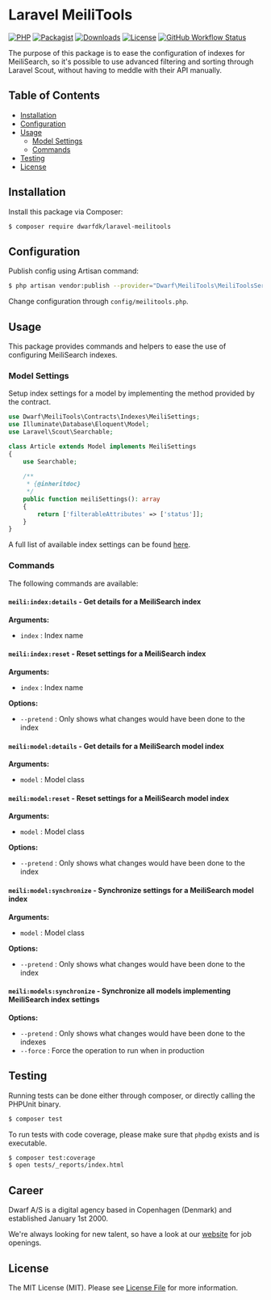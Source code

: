# Laravel MeiliTools

[![PHP](https://img.shields.io/packagist/php-v/dwarfdk/laravel-meilitools.svg?style=flat-square)](https://packagist.org/packages/dwarfdk/laravel-meilitools)
[![Packagist](https://img.shields.io/packagist/v/dwarfdk/laravel-meilitools.svg?style=flat-square)](https://packagist.org/packages/dwarfdk/laravel-meilitools)
[![Downloads](https://img.shields.io/packagist/dt/dwarfdk/laravel-meilitools.svg?style=flat-square)](https://packagist.org/packages/dwarfdk/laravel-meilitools)
[![License](https://img.shields.io/github/license/dwarfhq/laravel-meilitools.svg?style=flat-square)](LICENSE)
[![GitHub Workflow Status](https://img.shields.io/github/workflow/status/dwarfhq/laravel-meilitools/Tests)](https://github.com/dwarfhq/laravel-meilitools/actions)

The purpose of this package is to ease the configuration of indexes for MeiliSearch, so it's possible to use advanced filtering and sorting through Laravel Scout, without having to meddle with their API manually.

## Table of Contents
- [Installation](#installation)
- [Configuration](#configuration)
- [Usage](#usage)
    - [Model Settings](#model-settings)
    - [Commands](#commands)
- [Testing](#testing)
- [License](#license)

## Installation
Install this package via Composer:
```bash
$ composer require dwarfdk/laravel-meilitools
```

## Configuration
Publish config using Artisan command:
```bash
$ php artisan vendor:publish --provider="Dwarf\MeiliTools\MeiliToolsServiceProvider"
```
Change configuration through `config/meilitools.php`.

## Usage
This package provides commands and helpers to ease the use of configuring MeiliSearch indexes.

### Model Settings
Setup index settings for a model by implementing the method provided by the contract.
```php
use Dwarf\MeiliTools\Contracts\Indexes\MeiliSettings;
use Illuminate\Database\Eloquent\Model;
use Laravel\Scout\Searchable;

class Article extends Model implements MeiliSettings
{
    use Searchable;
    
    /**
     * {@inheritdoc}
     */
    public function meiliSettings(): array
    {
        return ['filterableAttributes' => ['status']];
    }
}
```
A full list of available index settings can be found [here](https://docs.meilisearch.com/learn/configuration/settings.html).

### Commands
The following commands are available:
#### `meili:index:details` - Get details for a MeiliSearch index
**Arguments:**
- `index` : Index name

#### `meili:index:reset` - Reset settings for a MeiliSearch index
**Arguments:**
- `index` : Index name

**Options:**
- `--pretend` : Only shows what changes would have been done to the index

#### `meili:model:details` - Get details for a MeiliSearch model index
**Arguments:**
- `model` : Model class

#### `meili:model:reset` - Reset settings for a MeiliSearch model index
**Arguments:**
- `model` : Model class

**Options:**
- `--pretend` : Only shows what changes would have been done to the index

#### `meili:model:synchronize` - Synchronize settings for a MeiliSearch model index
**Arguments:**
- `model` : Model class

**Options:**
- `--pretend` : Only shows what changes would have been done to the index

#### `meili:models:synchronize` - Synchronize all models implementing MeiliSearch index settings
**Options:**
- `--pretend` : Only shows what changes would have been done to the indexes
- `--force` : Force the operation to run when in production

## Testing
Running tests can be done either through composer, or directly calling the PHPUnit binary.
```bash
$ composer test
```
To run tests with code coverage, please make sure that `phpdbg` exists and is executable.
```bash
$ composer test:coverage
$ open tests/_reports/index.html
```

## Career

Dwarf A/S is a digital agency based in Copenhagen (Denmark) and established January 1st 2000.

We're always looking for new talent, so have a look at our [website](https://dwarf.dk/career/php-developer) for job openings.

## License
The MIT License (MIT). Please see [License File](LICENSE) for more information.
